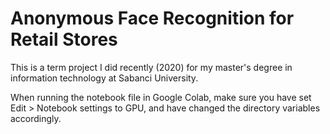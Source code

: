 # Anonymous Face Recognition for Retail Stores
This is a term project I did recently (2020) for my master's degree in information technology at Sabanci University.

When running the notebook file in Google Colab, make sure you have set Edit > Notebook settings to GPU, and have changed the directory variables accordingly.
